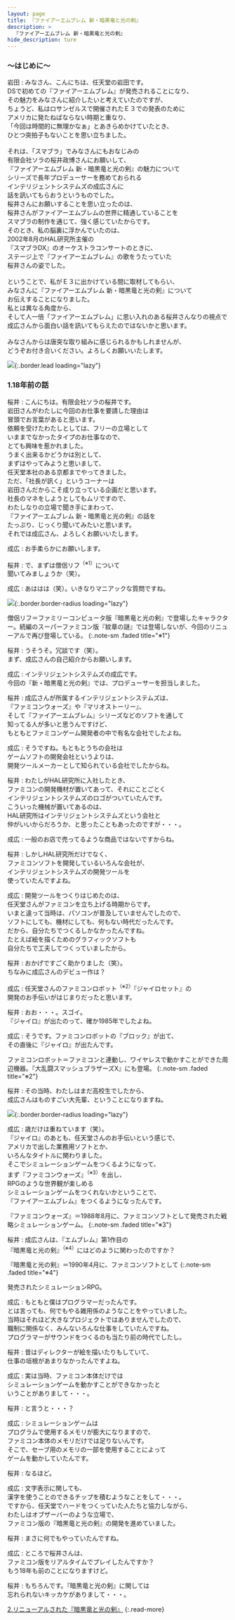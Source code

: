 ```yaml
---
layout: page
title: 『ファイアーエムブレム 新・暗黒竜と光の剣』
description: >
  『ファイアーエムブレム 新・暗黒竜と光の剣』
hide_description: ture
---
```


### 〜はじめに〜

岩田
: みなさん、こんにちは、任天堂の岩田です。<br>DSで初めての『ファイアーエムブレム』が発売されることになり、<br>その魅力をみなさんに紹介したいと考えていたのですが、<br>ちょうど、私はロサンゼルスで開催されたＥ３での発表のために<br>アメリカに発たねばならない時期と重なり、<br>「今回は時間的に無理かなぁ」とあきらめかけていたとき、<br>ひとつ突拍子もないことを思い立ちました。<br><br>それは、「スマブラ」でみなさんにもおなじみの<br>有限会社ソラの桜井政博さんにお願いして、<br>『ファイアーエムブレム 新・暗黒竜と光の剣』の魅力について<br>シリーズで長年プロデューサーを務めておられる<br>インテリジェントシステムズの成広さんに<br>話を訊いてもらおうというものでした。<br>桜井さんにお願いすることを思い立ったのは、<br>桜井さんがファイアーエムブレムの世界に精通していることを<br>スマブラの制作を通じて、強く感じていたからです。<br>そのとき、私の脳裏に浮かんでいたのは、<br>2002年8月のHAL研究所主催の<br>『スマブラDX』のオーケストラコンサートのときに、<br>ステージ上で『ファイアーエムブレム』の歌をうたっていた<br>桜井さんの姿でした。<br><br>ということで、私がＥ３に出かけている間に取材してもらい、<br>みなさんに『ファイアーエムブレム 新・暗黒竜と光の剣』について<br>お伝えすることになりました。<br>私とは異なる角度から、<br>そして人一倍「ファイアーエムブレム」に思い入れのある桜井さんなりの視点で<br>成広さんから面白い話を訊いてもらえたのではないかと思います。<br><br>みなさんからは唐突な取り組みに感じられるかもしれませんが、<br>どうぞお付き合いください。よろしくお願いいたします。

![](/interviews/jp/nds/yfej/vol1/img_int/promo1.jpg){:.border.lead loading="lazy"}

### 1.18年前の話

桜井
: こんにちは。有限会社ソラの桜井です。<br>岩田さんがわたしに今回のお仕事を要請した理由は<br>冒頭でお言葉があると思います。<br>依頼を受けたわたしとしては、フリーの立場として<br>いままでなかったタイプのお仕事なので、<br>とても興味を惹かれました。<br>うまく出来るかどうかは別として、<br>まずはやってみようと思いまして、<br>任天堂本社のある京都までやってきました。<br>ただ、「社長が訊く」というコーナーは<br>岩田さんだからこそ成り立っている企画だと思います。<br>社長のマネをしようとしてもムリですので、<br>わたしなりの立場で聞き手にまわって、<br>『ファイアーエムブレム 新・暗黒竜と光の剣』の話を<br>たっぷり、じっくり聞いてみたいと思います。<br>それでは成広さん、よろしくお願いいたします。

成広
: お手柔らかにお願いします。

桜井
: で、まずは僧侶リフ<sup>（※1）</sup>について<br>聞いてみましょうか（笑）。

成広
: あははは（笑）。いきなりマニアックな質問ですね。

![](/interviews/jp/nds/yfej/vol1/img_int/image01.jpg){:.border.border-radius loading="lazy"}

 僧侶リフ＝ファミリーコンピュータ版『暗黒竜と光の剣』で登場したキャラクター。続編のスーパーファミコン版『紋章の謎』では登場しないが、今回のリニューアルで再び登場している。
{:.note-sm .faded title="※1"}

桜井
: うそうそ。冗談です（笑）。<br>まず、成広さんの自己紹介からお願いします。

成広
: インテリジェントシステムズの成広です。<br>今回の『新・暗黒竜と光の剣』では、プロデューサーを担当しました。

桜井
: 成広さんが所属するインテリジェントシステムズは、<br>『ファミコンウォーズ』や『マリオストーリー』、<br>そして『ファイアーエムブレム』シリーズなどのソフトを通して<br>知ってる人が多いと思うんですけど、<br>もともとファミコンゲーム開発者の中で有名な会社でしたよね。

成広
: そうですね。もともとうちの会社は<br>ゲームソフトの開発会社というよりは、<br>開発ツールメーカーとして知られている会社でしたからね。

桜井
: わたしがHAL研究所に入社したとき、<br>ファミコンの開発機材が置いてあって、それにことごとく<br>インテリジェントシステムズのロゴがついていたんです。<br>こういった機械が置いてあるのは、<br>HAL研究所はインテリジェントシステムズという会社と<br>仲がいいからだろうか、と思ったこともあったのですが・・・。

成広
: 一般のお店で売ってるような商品ではないですからね。

桜井
: しかしHAL研究所だけでなく、<br>ファミコンソフトを開発しているいろんな会社が、<br>インテリジェントシステムズの開発ツールを<br>使っていたんですよね。

成広
: 開発ツールをつくりはじめたのは、<br>任天堂さんがファミコンを立ち上げる時期からです。<br>いまと違って当時は、パソコンが普及していませんでしたので、<br>ソフトにしても、機材にしても、何もない時代だったんです。<br>だから、自分たちでつくるしかなかったんですね。<br>たとえば絵を描くためのグラフィックソフトも<br>自分たちで工夫してつくっていましたから。

桜井
: おかげですごく助かりました（笑）。<br>ちなみに成広さんのデビュー作は？

成広
: 任天堂さんのファミコンロボット<sup>（※2）</sup>『ジャイロセット』の<br>開発のお手伝いがはじまりだったと思います。

桜井
: おお・・・。スゴイ。<br>『ジャイロ』が出たのって、確か1985年でしたよね。

成広
: そうです。ファミコンロボットの『ブロック』が出て、<br>その直後に『ジャイロ』が出たんです。

 ファミコンロボット＝ファミコンと連動し、ワイヤレスで動かすことができた周辺機器。『大乱闘スマッシュブラザーズX』にも登場。
{:.note-sm .faded title="※2"}

桜井
: その当時、わたしはまだ高校生でしたから、<br>成広さんはものすごい大先輩、ということになりますね。

![](/interviews/jp/nds/yfej/vol1/img_int/image02.jpg){:.border.border-radius loading="lazy"}

成広
: 歳だけは重ねています（笑）。<br>『ジャイロ』のあとも、任天堂さんのお手伝いという感じで、<br>アメリカで出した業務用ソフトとか、<br>いろんなタイトルに関わりました。<br>そこでシミュレーションゲームをつくるようになって、<br>まず『ファミコンウォーズ』<sup>（※3）</sup>を出し、<br>RPGのような世界観が楽しめる<br>シミュレーションゲームをつくれないかということで、<br>『ファイアーエムブレム』をつくるようになったんです。

 『ファミコンウォーズ』＝1988年8月に、ファミコンソフトとして発売された戦略シミュレーションゲーム。
{:.note-sm .faded title="※3"}

桜井
: 成広さんは、『エムブレム』第1作目の<br>『暗黒竜と光の剣』<sup>（※4）</sup>にはどのように関わったのですか？

 『暗黒竜と光の剣』＝1990年4月に、ファミコンソフトとして
{:.note-sm .faded title="※4"}

発売されたシミュレーションRPG。

成広
: もともと僕はプログラマーだったんです。<br>とは言っても、何でもやる雑用係のようなことをやっていました。<br>当時はそれほど大きなプロジェクトではありませんでしたので、<br>職制に関係なく、みんないろんな仕事をしていたんですね。<br>プログラマーがサウンドをつくるのも当たり前の時代でしたし。

桜井
: 昔はディレクターが絵を描いたりもしていて、<br>仕事の垣根があまりなかったんですよね。

成広
: 実は当時、ファミコン本体だけでは<br>シミュレーションゲームを動かすことができなかったと<br>いうことがありまして・・・。

桜井
: と言うと・・・？

成広
: シミュレーションゲームは<br>プログラムで使用するメモリが膨大になりますので、<br>ファミコン本体のメモリだけでは足りないんです。<br>そこで、セーブ用のメモリの一部を使用することによって<br>ゲームを動かしていたんです。

桜井
: なるほど。

成広
: 文字表示に関しても、<br>漢字を使うことのできるチップを積むようなことをして・・・。<br>ですから、任天堂でハードをつくっていた人たちと協力しながら、<br>わたしはオブザーバーのような立場で、<br>ファミコン版の『暗黒竜と光の剣』の開発を進めていました。

桜井
: まさに何でもやっていたんですね。

成広
: ところで桜井さんは、<br>ファミコン版をリアルタイムでプレイしたんですか？<br>もう18年も前のことになりますけど。

桜井
: もちろんです。『暗黒竜と光の剣』に関しては<br>忘れられないキッカケがありまして・・・。

[2.リニューアルされた『暗黒竜と光の剣』](2.md)
{:.read-more}

